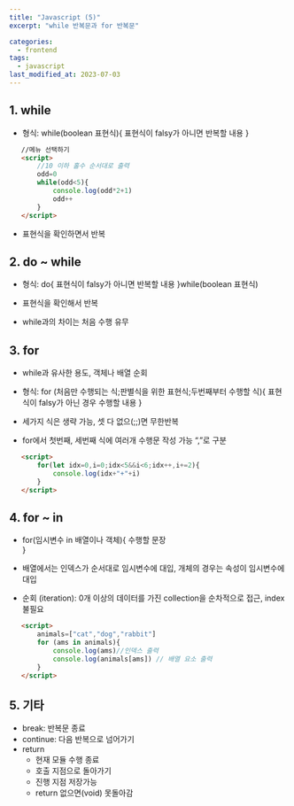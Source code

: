 ```yaml
---
title: "Javascript (5)"
excerpt: "while 반복문과 for 반복문"

categories:
  - frontend
tags:
  - javascript
last_modified_at: 2023-07-03
--- 
```

## 1. while ##
- 형식: while(boolean 표현식){
    표현식이 falsy가 아니면 반복할 내용
    }
 ```html
    //메뉴 선택하기
    <script>
        //10 이하 홀수 순서대로 출력
        odd=0
        while(odd<5){
            console.log(odd*2+1)
            odd++
        }
    </script>
 ```

    
- 표현식을 확인하면서 반복
## 2. do ~ while ##
- 형식: do{
    표현식이 falsy가 아니면 반복할 내용
    }while(boolean 표현식)
    
- 표현식을 확인해서 반복
- while과의 차이는 처음 수행 유무

## 3. for ##
- while과 유사한 용도, 객체나 배열 순회
- 형식: for (처음만 수행되는 식;판별식을 위한 표현식;두번째부터 수행할 식){
    표현식이 falsy가 아닌 경우 수행할 내용
    }
    
- 세가지 식은 생략 가능, 셋 다 없으(;;)면 무한반복
- for에서 첫번째, 세번째 식에 여러개 수행문 작성 가능 “,”로 구분

 ```html
    <script>
        for(let idx=0,i=0;idx<5&&i<6;idx++,i+=2){
            console.log(idx+"+"+i)
        }
    </script>
 ```
## 4. for ~ in ##
- for(임시변수 in 배열이나 객체){
    수행할 문장  
    }
    
- 배열에서는 인덱스가 순서대로 임시변수에 대입, 개체의 경우는 속성이 임시변수에 대입
- 순회 (iteration): 0개 이상의 데이터를 가진 collection을 순차적으로 접근, index 불필요
 ```html
    <script>
        animals=["cat","dog","rabbit"]
        for (ams in animals){
            console.log(ams)//인덱스 출력
            console.log(animals[ams]) // 배열 요소 출력
        }
    </script>
 ```

## 5. 기타 ##
- break: 반복문 종료
- continue: 다음 반복으로 넘어가기
- return
    - 현재 모듈 수행 종료
    - 호출 지점으로 돌아가기
    - 진행 지점 저장가능
    - return 없으면(void) 못돌아감